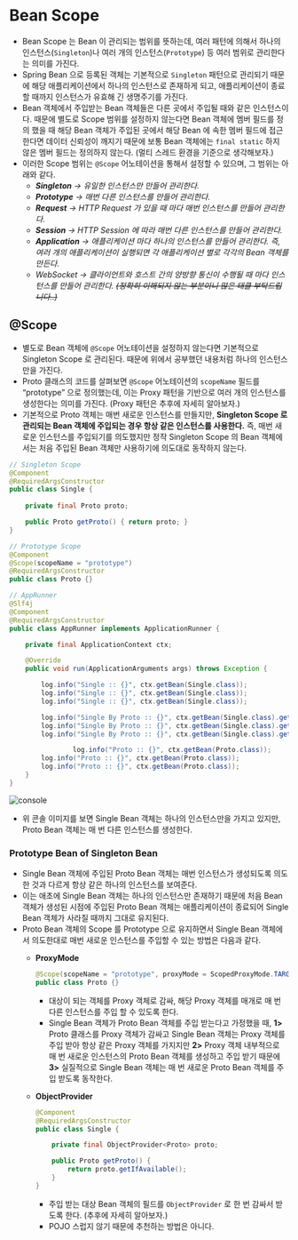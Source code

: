 # Bean Scope

- Bean Scope 는 Bean 이 관리되는 범위를 뜻하는데, 여러 패턴에 의해서 하나의 인스턴스(`Singleton`)나 여러 개의 인스턴스(`Prototype`) 등 여러 범위로 관리한다는 의미를 가진다.
- Spring Bean 으로 등록된 객체는 기본적으로 `Singleton` 패턴으로 관리되기 때문에 해당 애플리케이션에서 하나의 인스턴스로 존재하게 되고, 애플리케이션이 종료할 때까지 인스턴스가 유효해 긴 생명주기를 가진다.
- Bean 객체에서 주입받는 Bean 객체들은 다른 곳에서 주입될 때와 같은 인스턴스이다.
때문에 별도로 Scope 범위를 설정하지 않는다면 Bean 객체에 멤버 필드를 정의 했을 때 해당 Bean 객체가 주입된 곳에서 해당  Bean 에 속한 멤버 필드에 접근한다면 데이터 신뢰성이 깨지기 때문에 보통 Bean 객체에는 `final static` 하지 않은 멤버 필드는 정의하지 않는다.
(멀티 스레드 환경을 기준으로 생각해보자.)
- 이러한 Scope 범위는 `@Scope` 어노테이션을 통해서 설정할 수 있으며, 그 범위는 아래와 같다.
    - ***Singleton** → 유일한 인스턴스만 만들어 관리한다.*
    - ***Prototype** → 매번 다른 인스턴스를 만들어 관리한다.*
    - ***Request** → HTTP Request 가 있을 때 마다 매번 인스턴스를 만들어 관리한다.*
    - ***Session** → HTTP Session 에 따라 매번 다른 인스턴스를 만들어 관리한다.*
    - ***Application** → 애플리케이션 마다 하나의 인스턴스를 만들어 관리한다. 즉, 여러 개의 애플리케이션이 실행되면 각 애플리케이션 별로 각각의 Bean 객체를 만든다.*
    - *WebSocket → 클라이언트와 호스트 간의 양방향 통신이 수행될 때 마다 인스턴스를 만들어 관리한다. ~~(정확히 이해되지 않는 부분이니 많은 태클 부탁드립니다..)~~*

## @Scope

- 별도로 Bean 객체에 `@Scope` 어노테이션을 설정하지 않는다면 기본적으로 Singleton Scope 로 관리된다. 때문에 위에서 공부했던 내용처럼 하나의 인스턴스만을 가진다.
- Proto 클래스의 코드를 살펴보면 `@Scope` 어노테이션의 `scopeName` 필드를 “prototype” 으로 정의했는데, 이는 Proxy 패턴을 기반으로 여러 개의 인스턴스를 생성한다는 의미를 가진다. 
(Proxy 패턴은 추후에 자세히 알아보자.)
- 기본적으로 Proto 객체는 매번 새로운 인스턴스를 만들지만, **Singleton Scope 로 관리되는 Bean 객체에 주입되는 경우 항상 같은 인스턴스를 사용한다.**
즉, 매번 새로운 인스턴스를 주입되기를 의도했지만 정작 Singleton Scope 의 Bean 객체에서는 처음 주입된 Bean 객체만 사용하기에 의도대로 동작하지 않는다.

```java
// Singleton Scope
@Component
@RequiredArgsConstructor
public class Single {
    
    private final Proto proto;

    public Proto getProto() { return proto; }
}

// Prototype Scope
@Component
@Scope(scopeName = "prototype")
@RequiredArgsConstructor
public class Proto {}

// AppRunner
@Slf4j
@Component
@RequiredArgsConstructor
public class AppRunner implements ApplicationRunner {

    private final ApplicationContext ctx;

    @Override
    public void run(ApplicationArguments args) throws Exception {

        log.info("Single :: {}", ctx.getBean(Single.class));
        log.info("Single :: {}", ctx.getBean(Single.class));
        log.info("Single :: {}", ctx.getBean(Single.class));

        log.info("Single By Proto :: {}", ctx.getBean(Single.class).getProto());
        log.info("Single By Proto :: {}", ctx.getBean(Single.class).getProto());
        log.info("Single By Proto :: {}", ctx.getBean(Single.class).getProto());

				log.info("Proto :: {}", ctx.getBean(Proto.class));
        log.info("Proto :: {}", ctx.getBean(Proto.class));
        log.info("Proto :: {}", ctx.getBean(Proto.class));
    }
}
```

![console](https://s3.us-west-2.amazonaws.com/secure.notion-static.com/c0f302ad-c89a-465f-9228-47aae52f32ee/Untitled.png?X-Amz-Algorithm=AWS4-HMAC-SHA256&X-Amz-Content-Sha256=UNSIGNED-PAYLOAD&X-Amz-Credential=AKIAT73L2G45EIPT3X45%2F20220107%2Fus-west-2%2Fs3%2Faws4_request&X-Amz-Date=20220107T174612Z&X-Amz-Expires=86400&X-Amz-Signature=3844e8d1fa85e8a5b023bcd844c07f5a534a745b6e8ba1d44f6bfc3650e63e2f&X-Amz-SignedHeaders=host&response-content-disposition=filename%20%3D%22Untitled.png%22&x-id=GetObject)

- 위 콘솔 이미지를 보면 Single Bean 객체는 하나의 인스턴스만을 가지고 있지만, Proto Bean 객체는 매 번 다른 인스턴스를 생성한다.

### Prototype Bean of Singleton Bean

- Single Bean 객체에 주입된 Proto Bean 객체는 매번 인스턴스가 생성되도록 의도한 것과 다르게 항상 같은 하나의 인스턴스를 보여준다.
- 이는 애초에 Single Bean 객체는 하나의 인스턴스만 존재하기 때문에 처음 Bean 객체가 생성된 시점에 주입된 Proto Bean 객체는 애플리케이션이 종료되어 Single Bean 객체가 사라질 때까지 그대로 유지된다.
- Proto Bean 객체의 Scope 를 Prototype 으로 유지하면서 Single Bean 객체에서 의도한대로 매번 새로운 인스턴스를 주입할 수 있는 방법은 다음과 같다.
    - **ProxyMode**
        
        ```java
        @Scope(scopeName = "prototype", proxyMode = ScopedProxyMode.TARGET_CLASS)
        public class Proto {}
        ```
        
        - 대상이 되는 객체를 Proxy 객체로 감싸, 해당 Proxy 객체를 매개로 매 번 다른 인스턴스를 주입 할 수 있도록 한다.
        - Single Bean 객체가 Proto Bean 객체를 주입 받는다고 가정했을 때, 
        **1>** Proto 클래스를 Proxy 객체가 감싸고 Single Bean 객체는 Proxy 객체를 주입 받아 항상 같은 Proxy 객체를 가지지만 
        **2>** Proxy 객체 내부적으로 매 번 새로운 인스턴스의 Proto Bean 객체를 생성하고 주입 받기 때문에
        **3>** 실질적으로 Single Bean 객체는 매 번 새로운 Proto Bean 객체를 주입 받도록 동작한다.
    - **ObjectProvider**
        
        ```java
        @Component
        @RequiredArgsConstructor
        public class Single {
        
            private final ObjectProvider<Proto> proto;
        
            public Proto getProto() {
                return proto.getIfAvailable();
            }
        }
        ```
        
        - 주입 받는 대상 Bean 객체의 필드를 `ObjectProvider` 로 한 번 감싸서 받도록 한다.
        (추후에 자세히 알아보자.)
        - POJO 스럽지 않기 때문에 추천하는 방법은 아니다.